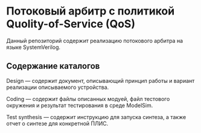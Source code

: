 # Потоковый арбитр с политикой Quolity-of-Service (QoS)
Данный репозиторий содержит реализацию потокового арбитра на языке SystemVerilog.

## Содержание каталогов
Design — содержит документ, описывающий принцип работы и вариант реализации описываемого устройства.

Coding — содержит файлы описанных модуей, файл тестового окружения и результат тестирования в среде ModelSim.

Test synthesis — содержит инструкцию для запуска синтеза, а также отчет о синтезе для конкретной ПЛИС.
